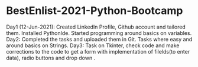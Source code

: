 # BestEnlist-2021-Python-Bootcamp
Day1 (12-Jun-2021): Created LinkedIn Profile, Github account and tailored them. Installed PythonIde. Started programming around basics on variables. 
Day2: Completed the tasks and uploaded them in Git. Tasks where easy and around basics on Strings.
Day3: Task on Tkinter, check code and make corrections to the code to get a form with implementation of filelds(to enter data), radio buttons and drop down  . 
